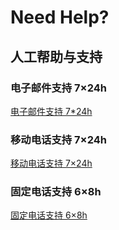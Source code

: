 # Need Help?
## 人工帮助与支持
### 电子邮件支持 7×24h
[电子邮件支持 7*24h](mailto:wdnmd.wocnmd@foxmail.com)
### 移动电话支持 7×24h
[移动电话支持 7×24h](tel:18651512055)
### 固定电话支持 6×8h
[固定电话支持 6×8h ](tel:051088999735)